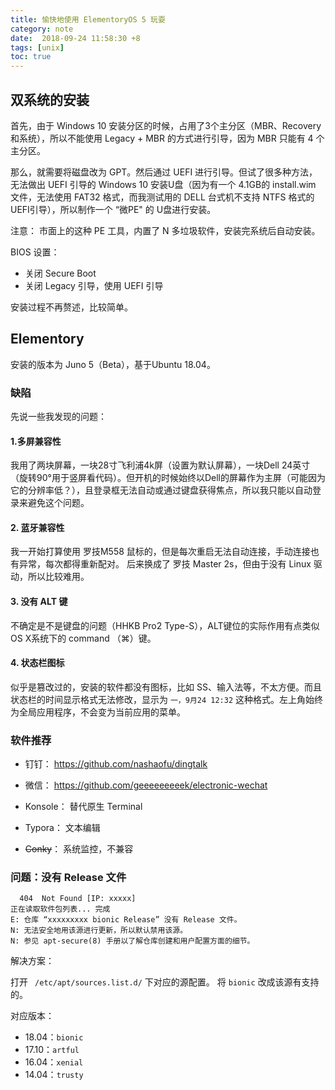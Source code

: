 ```yaml
---
title: 愉快地使用 ElementoryOS 5 玩耍
category: note
date:  2018-09-24 11:58:30 +8
tags: [unix]
toc: true
---
```




## 双系统的安装

首先，由于 Windows 10 安装分区的时候，占用了3个主分区（MBR、Recovery和系统），所以不能使用 Legacy + MBR 的方式进行引导，因为 MBR 只能有 4 个主分区。



那么，就需要将磁盘改为 GPT。然后通过 UEFI 进行引导。但试了很多种方法，无法做出 UEFI 引导的 Windows 10 安装U盘（因为有一个 4.1GB的 install.wim 文件，无法使用 FAT32 格式，而我测试用的 DELL 台式机不支持 NTFS 格式的 UEFI引导），所以制作一个 “微PE" 的 U盘进行安装。

<!-- more -->

注意： 市面上的这种 PE 工具，内置了 N 多垃圾软件，安装完系统后自动安装。



BIOS 设置：



- 关闭 Secure Boot
- 关闭 Legacy 引导，使用 UEFI 引导



安装过程不再赘述，比较简单。



## Elementory



安装的版本为 Juno 5（Beta），基于Ubuntu 18.04。



### 缺陷



先说一些我发现的问题：



#### 1.多屏兼容性



我用了两块屏幕，一块28寸飞利浦4k屏（设置为默认屏幕），一块Dell 24英寸（旋转90°用于竖屏看代码）。但开机的时候始终以Dell的屏幕作为主屏（可能因为它的分辨率低？），且登录框无法自动或通过键盘获得焦点，所以我只能以自动登录来避免这个问题。



#### 2. 蓝牙兼容性



我一开始打算使用 罗技M558 鼠标的，但是每次重启无法自动连接，手动连接也有异常，每次都得重新配对。 后来换成了 罗技 Master 2s，但由于没有 Linux 驱动，所以比较难用。



#### 3. 没有 ALT 键



不确定是不是键盘的问题（HHKB Pro2 Type-S），ALT键位的实际作用有点类似 OS X系统下的 command （⌘）键。



#### 4. 状态栏图标

似乎是篡改过的，安装的软件都没有图标，比如 SS、输入法等，不太方便。而且状态栏的时间显示格式无法修改，显示为 `一，9月24 12:32` 这种格式。左上角始终为全局应用程序，不会变为当前应用的菜单。



### 软件推荐



- 钉钉： https://github.com/nashaofu/dingtalk
- 微信： https://github.com/geeeeeeeeek/electronic-wechat

- Konsole： 替代原生 Terminal
- Typora： 文本编辑
- ~~Conky~~： 系统监控，不兼容



### 问题：没有 Release 文件



```
  404  Not Found [IP: xxxxx]
正在读取软件包列表... 完成
E: 仓库 “xxxxxxxxx bionic Release” 没有 Release 文件。
N: 无法安全地用该源进行更新，所以默认禁用该源。
N: 参见 apt-secure(8) 手册以了解仓库创建和用户配置方面的细节。
```



解决方案：



打开 ` /etc/apt/sources.list.d/` 下对应的源配置。 将 `bionic` 改成该源有支持的。



对应版本：

- 18.04：`bionic`
- 17.10：`artful`
- 16.04：`xenial`
- 14.04：`trusty`


